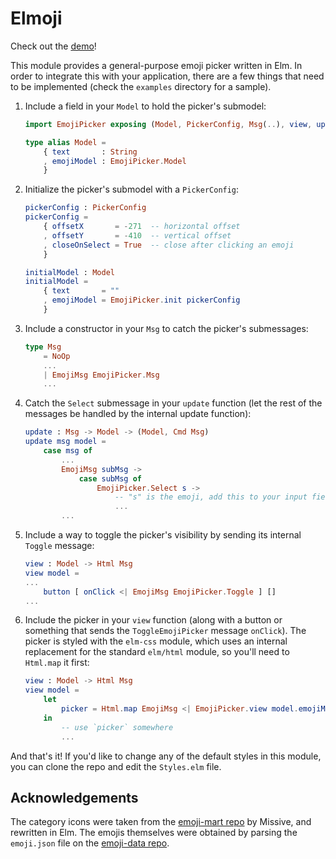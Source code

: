 # Elmoji

Check out the [demo](https://holmusk.github.io/elmoji/)!

This module provides a general-purpose emoji picker written in Elm. In order to integrate this with your application, there are a few things that need to be implemented (check the `examples` directory for a sample).

1. Include a field in your `Model` to hold the picker's submodel:
    ```elm
    import EmojiPicker exposing (Model, PickerConfig, Msg(..), view, update, init)

    type alias Model =
        { text       : String
        , emojiModel : EmojiPicker.Model
        }
    ```

2. Initialize the picker's submodel with a `PickerConfig`:
    ```elm
    pickerConfig : PickerConfig
    pickerConfig =
        { offsetX       = -271  -- horizontal offset
        , offsetY       = -410  -- vertical offset
        , closeOnSelect = True  -- close after clicking an emoji
        }

    initialModel : Model
    initialModel =
        { text       = ""
        , emojiModel = EmojiPicker.init pickerConfig
        }
    ```

3. Include a constructor in your `Msg` to catch the picker's submessages:
    ```elm
    type Msg
        = NoOp
        ...
        | EmojiMsg EmojiPicker.Msg
        ...
    ```

4. Catch the `Select` submessage in your `update` function (let the rest of the messages be handled by the internal update function):
    ```elm
    update : Msg -> Model -> (Model, Cmd Msg)
    update msg model =
        case msg of
            ...
            EmojiMsg subMsg ->
                case subMsg of
                    EmojiPicker.Select s ->
                        -- "s" is the emoji, add this to your input field
                        ...
            ...
	```
5. Include a way to toggle the picker's visibility by sending its internal `Toggle` message:
   ```elm
   view : Model -> Html Msg
   view model =
   ...
       button [ onClick <| EmojiMsg EmojiPicker.Toggle ] []
   ...
   ```

6. Include the picker in your `view` function (along with a button or something that sends the `ToggleEmojiPicker` message `onClick`). The picker is styled with the `elm-css` module, which uses an internal replacement for the standard `elm/html` module, so you'll need to `Html.map` it first:
   ```elm
   view : Model -> Html Msg
   view model =
       let
           picker = Html.map EmojiMsg <| EmojiPicker.view model.emojiModel
       in
           -- use `picker` somewhere
           ...
   ```

And that's it! If you'd like to change any of the default styles in this module, you can clone the repo and edit the `Styles.elm` file.

## Acknowledgements

The category icons were taken from the [emoji-mart repo](https://github.com/missive/emoji-mart/blob/master/src/svgs/index.js) by Missive, and rewritten in Elm.
The emojis themselves were obtained by parsing the `emoji.json` file on the [emoji-data repo](https://github.com/iamcal/emoji-data).
